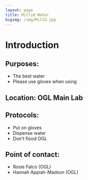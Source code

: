 ```yaml
---
layout: page
title: MilliQ Water
bigimg: /img/MillQ.jpg
---
```

# Introduction

## Purposes:
- The best water
- Please use gloves when using

## Location: OGL Main Lab

## Protocols:
- Put on gloves
- Dispense water
- Don't flood OGL

## Point of contact: 
- Rosie Falco (OGL)
- Hannah Appiah-Madson (OGL)

